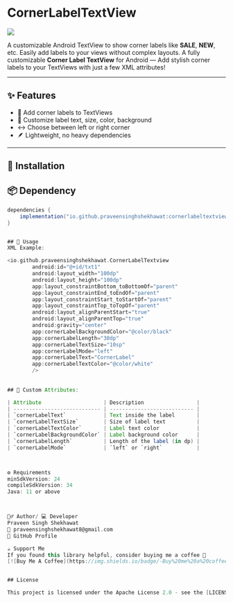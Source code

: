 # CornerLabelTextView

[![](https://img.shields.io/maven-central/v/io.github.praveensinghshekhawat/cornerlabeltextview.svg?label=Maven%20Central)](https://central.sonatype.com/artifact/io.github.praveensinghshekhawat/cornerlabeltextview)

A customizable Android TextView to show corner labels like **SALE**, **NEW**, etc. Easily add labels
to your views without complex layouts.
A fully customizable **Corner Label TextView** for Android — Add stylish corner labels to your
TextViews with just a few XML attributes!

---

## ✨ Features

- 🔹 Add corner labels to TextViews
- 🎨 Customize label text, size, color, background
- ↔️ Choose between left or right corner
- 🪶 Lightweight, no heavy dependencies

---

## 🚀 Installation

## 📦 Dependency

```gradle
dependencies {
    implementation("io.github.praveensinghshekhawat:cornerlabeltextview:1.0.2")
}


## 🧩 Usage
XML Example:

<io.github.praveensinghshekhawat.CornerLabelTextview
        android:id="@+id/txt1"
        android:layout_width="100dp"
        android:layout_height="100dp"
        app:layout_constraintBottom_toBottomOf="parent"
        app:layout_constraintEnd_toEndOf="parent"
        app:layout_constraintStart_toStartOf="parent"
        app:layout_constraintTop_toTopOf="parent"
        android:layout_alignParentStart="true"
        android:layout_alignParentTop="true"
        android:gravity="center"
        app:cornerLabelBackgroundColor="@color/black"
        app:cornerLabelLength="30dp"
        app:cornerLabelTextSize="10sp"
        app:cornerLabelMode="left"
        app:cornerLabelText="CornerLabel"
        app:cornerLabelTextColor="@color/white"
        />
        
        
## 🔧 Custom Attributes:

| Attribute                    | Description                 |
| ---------------------------- | --------------------------- |
| `cornerLabelText`            | Text inside the label       |
| `cornerLabelTextSize`        | Size of label text          |
| `cornerLabelTextColor`       | Label text color            |
| `cornerLabelBackgroundColor` | Label background color      |
| `cornerLabelLength`          | Length of the label (in dp) |
| `cornerLabelMode`            | `left` or `right`           |



⚙️ Requirements
minSdkVersion: 24
compileSdkVersion: 34
Java: 11 or above



🙋‍♂️ Author/ 💻 Developer
Praveen Singh Shekhawat
📧 praveensinghshekhawat8@gmail.com
🔗 GitHub Profile

☕ Support Me
If you found this library helpful, consider buying me a coffee 💛
[![Buy Me A Coffee](https://img.shields.io/badge/-Buy%20me%20a%20coffee-yellow?logo=buymeacoffee&logoColor=black&style=flat-square)](https://buymeacoffee.com/praveensinghshekhawat)


## License

This project is licensed under the Apache License 2.0 - see the [LICENSE](LICENSE) file for details.

